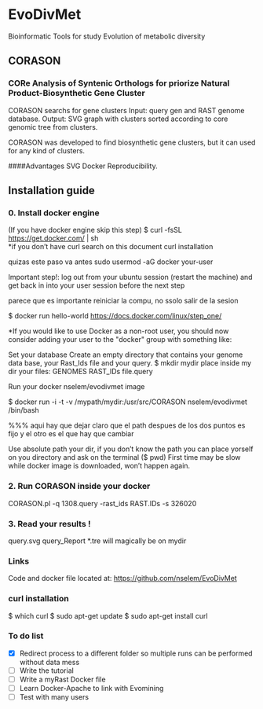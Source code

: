 # EvoDivMet
Bioinformatic Tools for study Evolution of metabolic diversity

## CORASON
### CORe Analysis of Syntenic Orthologs for priorize Natural Product-Biosynthetic Gene Cluster
CORASON searchs for gene clusters 
Input: query gen and RAST genome database.
Output: SVG graph with clusters sorted according to core genomic tree from clusters.

CORASON was developed to find biosynthetic gene clusters, but it can used for any kind of clusters.

####Advantages
SVG
Docker Reproducibility.  

## Installation guide
### 0. Install docker engine
(If you have docker engine skip this step)
$ curl -fsSL https://get.docker.com/ | sh   
*if you don’t have curl search on this document curl installation

quizas este paso va antes
     sudo usermod -aG docker your-user

Important step!: log out from your ubuntu session (restart the machine)  and get back in into your user session before the next step

parece que es importante reiniciar la compu, no ssolo salir de la sesion

$ docker run hello-world
https://docs.docker.com/linux/step_one/

*If you would like to use Docker as a non-root user, you should now consider
adding your user to the "docker" group with something like:

Set your database
Create an empty directory that contains your genome data base, your Rast_Ids file and your query.
$ mkdir mydir
place inside my dir your files:
GENOMES
RAST_IDs
file.query

Run your docker nselem/evodivmet image

$ docker run -i -t -v /mypath/mydir:/usr/src/CORASON  nselem/evodivmet /bin/bash

%%% aqui hay que dejar claro que el path despues de los dos puntos es fijo y el otro es el que hay que cambiar

Use absolute path your dir, if you don’t know the path you can place yorself on you directory and ask on the terminal ($ pwd)
First time may be slow while docker image is downloaded, won’t happen again.

### 2. Run CORASON inside your docker

CORASON.pl -q 1308.query -rast_ids RAST.IDs -s 326020

### 3. Read your results !
query.svg query_Report *.tre will magically be on mydir

### Links
Code and docker file located at:
https://github.com/nselem/EvoDivMet

### curl installation
$ which curl
$ sudo apt-get update
$ sudo apt-get install curl

### To do list
- [x] Redirect process to a different folder so multiple runs can be performed without data mess
- [ ] Write the tutorial
- [ ] Write a myRast Docker file
- [ ] Learn Docker-Apache to link with Evomining
- [ ] Test with many users
